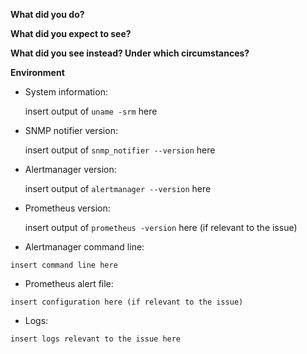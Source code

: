**What did you do?**

**What did you expect to see?**

**What did you see instead? Under which circumstances?**

**Environment**

* System information:

	insert output of `uname -srm` here

* SNMP notifier version:

	insert output of `snmp_notifier --version` here

* Alertmanager version:

	insert output of `alertmanager --version` here

* Prometheus version:

	insert output of `prometheus -version` here (if relevant to the issue)

* Alertmanager command line:
```
insert command line here
```

* Prometheus alert file:
```
insert configuration here (if relevant to the issue)
```

* Logs:
```
insert logs relevant to the issue here
```
